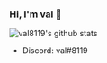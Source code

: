 ### Hi, I'm val 👋

![val8119's github stats](https://github-readme-stats.vercel.app/api?username=val8119&theme=dracula&show_icons=true)

 - Discord: val#8119
